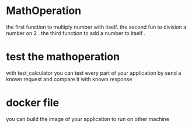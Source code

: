 # MathOperation
the first function to multiply number with itself.
the second fun to division a number on 2 .
the third function to add a number to itself .
# test the mathoperation
with test_calculator you can test every part of your application by send a known request and compare it with  known response
# docker file
you can build the image of your application to run on other machine